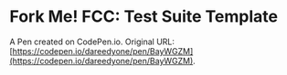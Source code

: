 # Fork Me! FCC: Test Suite Template

A Pen created on CodePen.io. Original URL: [https://codepen.io/dareedyone/pen/BayWGZM](https://codepen.io/dareedyone/pen/BayWGZM).


